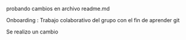 probando cambios en archivo readme.md

Onboarding : Trabajo colaborativo del grupo con el fin de aprender git

Se realizo un cambio

